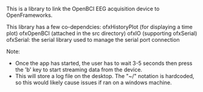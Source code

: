 This is a library to link the OpenBCI EEG acquisition device to OpenFrameworks. 

This library has a few co-dependcies:
ofxHistoryPlot (for displaying a time plot)
ofxOpenBCI (attached in the src directory)
ofxIO (supporting ofxSerial)
ofxSerial: the serial library used to manage the serial port connection

Note: 
+ Once the app has started, the user has to wait 3-5 seconds then press the 'b' key to start streaming data from the device.
+ This will store a log file on the desktop. The "~/" notation is hardcoded, so this would likely cause issues if ran on a windows machine. 
